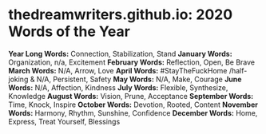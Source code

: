 # thedreamwriters.github.io: 2020 Words of the Year

**Year Long Words:** Connection, Stabilization, Stand
**January Words:** Organization, n/a, Excitement
**February Words:** Reflection, Open, Be Brave
**March Words:** N/A, Arrow, Love
**April Words:** #StayTheFuckHome /half-joking & N/A, Persistent, Safety 
**May Words:** N/A, Make, Courage
**June Words:** N/A, Affection, Kindness 
**July Words:** Flexible, Synthesize, Knowledge
**August Words:** Vision, Prune, Acceptance 
**September Words:** Time, Knock, Inspire
**October Words:** Devotion, Rooted, Content
**November Words:** Harmony, Rhythm, Sunshine, Confidence
**December Words:** Home, Express, Treat Yourself, Blessings

